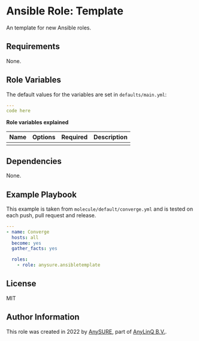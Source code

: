 # Ansible Role: Template

An template for new Ansible roles.

## Requirements

None.

## Role Variables

The default values for the variables are set in `defaults/main.yml`:
```yaml
---
code here
```


**Role variables explained**

| Name | Options | Required | Description |
|---|---|---|---|
|   |   |   |   |

## Dependencies

None.

## Example Playbook

This example is taken from `molecule/default/converge.yml` and is tested on each push, pull request and release.
```yaml
---
- name: Converge
  hosts: all
  become: yes
  gather_facts: yes

  roles:
    - role: anysure.ansibletemplate
```
## License

MIT

## Author Information

This role was created in 2022 by [AnySURE](https://github.com/orgs/AnyLinQ-B-V/teams/anysure), part of [AnyLinQ B.V.](https://github.com/AnyLinQ-B-V).
